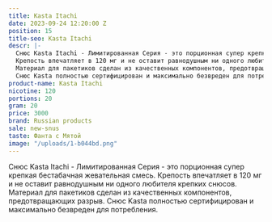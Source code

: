 ```yaml
---
title: Kasta Itachi
date: 2023-09-24 12:20:00 Z
position: 15
title-seo: Kasta Itachi
descr: |-
  Снюс Kasta Itachi - Лимитированная Серия - это порционная супер крепкая бестабачная жевательная смесь.
  Крепость впечатляет в 120 мг и не оставит равнодушным ни одного любителя крепких снюсов.
  Материал для пакетиков сделан из качественных компонентов, предотвращающих разрыв.
  Снюс Kasta полностью сертифицирован и максимально безвреден для потребления.
product-name: Kasta Itachi
nicotine: 120
portions: 20
gram: 20
price: 3000
brand: Russian products
sale: new-snus
taste: Фанта с Мятой
image: "/uploads/1-b044bd.png"
---
```


Снюс Kasta Itachi - Лимитированная Серия - это порционная супер крепкая бестабачная жевательная смесь.
Крепость впечатляет в 120 мг и не оставит равнодушным ни одного любителя крепких снюсов.
Материал для пакетиков сделан из качественных компонентов, предотвращающих разрыв.
Снюс Kasta полностью сертифицирован и максимально безвреден для потребления.